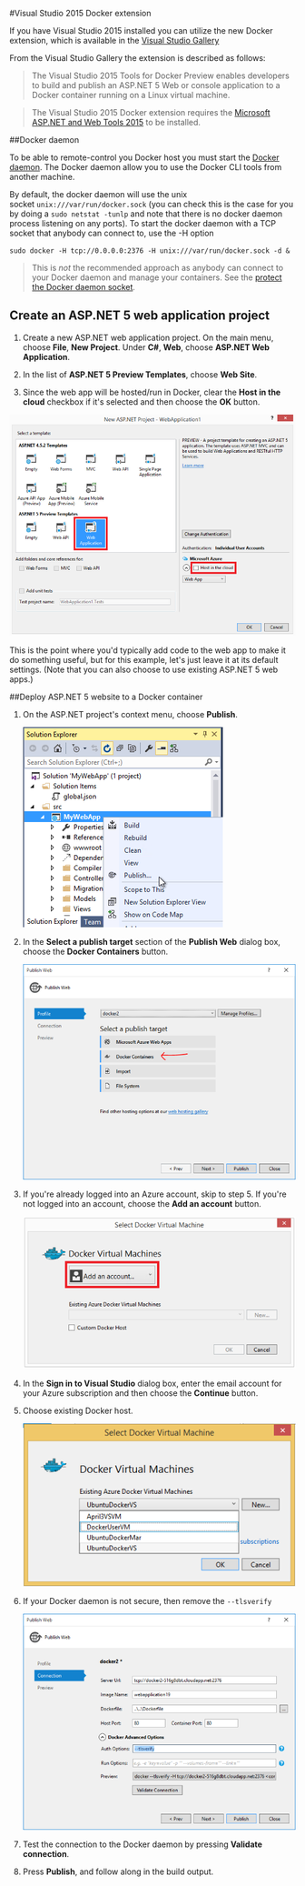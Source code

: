 #Visual Studio 2015 Docker extension

If you have Visual Studio 2015 installed you can utilize the new Docker extension, which is available in the [Visual Studio Gallery](https://visualstudiogallery.msdn.microsoft.com/0f5b2caa-ea00-41c8-b8a2-058c7da0b3e4)

From the Visual Studio Gallery the extension is described as follows: 
>The Visual Studio 2015 Tools for Docker Preview enables developers to build and publish an ASP.NET 5 Web or console application to a Docker container running on a Linux virtual machine.

>The Visual Studio 2015 Docker extension requires the [Microsoft ASP.NET and Web Tools 2015](https://www.microsoft.com/en-us/download/details.aspx?id=49442) to be installed.

##Docker daemon

To be able to remote-control you Docker host you must start the [Docker daemon](http://docs.docker.com/engine/articles/configuring/).
The Docker daemon allow you to use the Docker CLI tools from another machine.

By default, the docker daemon will use the unix socket `unix:///var/run/docker.sock` (you can check this is the case for you by doing a `sudo netstat -tunlp` and note that there is no docker daemon process listening on any ports). 
To start the docker daemon with a TCP socket that anybody can connect to, use the -H option
```
sudo docker -H tcp://0.0.0.0:2376 -H unix:///var/run/docker.sock -d &
```
>This is *not* the recommended approach as anybody can connect to your Docker daemon and manage your containers. See the [protect the Docker daemon socket](http://docs.docker.com/engine/articles/https/). 

## Create an ASP.NET 5 web application project
1. Create a new ASP.NET web application project. On the main menu, choose **File**, **New Project**. Under **C#**, **Web**, choose **ASP.NET Web Application**.

1. In the list of **ASP.NET 5 Preview Templates**, choose **Web Site**.

1. Since the web app will be hosted/run in Docker, clear the **Host in the cloud** checkbox if it's selected and then choose the **OK** button.

  ![](CreateAspNet5WebApp.png)

  This is the point where you'd typically add code to the web app to make it do something useful, but for this example, let's just leave it at its default settings. (Note that you can also choose to use existing ASP.NET 5 web apps.)

##Deploy ASP.NET 5 website to a Docker container

1. On the ASP.NET project's context menu, choose **Publish**.

	![](PublishMenu.png)

2. In the **Select a publish target** section of the **Publish Web** dialog box, choose the **Docker Containers** button.

	![](TargetDockerContainer.png)

3. If you're already logged into an Azure account, skip to step 5. If you're not logged into an account, choose the **Add an account** button.

	![](AddAzureAccount.png)

4. In the **Sign in to Visual Studio** dialog box, enter the email account for your Azure subscription and then choose the **Continue** button.

5. Choose existing Docker host.

	![](ChooseExistingVM.png)

6. If your Docker daemon is not secure, then remove the `--tlsverify`

	![](RemoveAuthOptions.png) 

7. Test the connection to the Docker daemon by pressing **Validate connection**.

8. Press **Publish**, and follow along in the build output.

